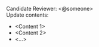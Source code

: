 <!-- 
This is the template for creating a pull request,
Please fill the template by replacing the `<foo>` part into your contents as followings.
-->
Candidate Reviewer: <@someone>  
Update contents: 
- <Content 1>  
- <Content 2>  
- <...>
